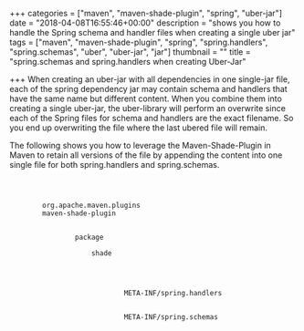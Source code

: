 +++
categories = ["maven", "maven-shade-plugin", "spring", "uber-jar"]
date = "2018-04-08T16:55:46+00:00"
description = "shows you how to handle the Spring schema and handler files when creating a single uber jar"
tags = ["maven", "maven-shade-plugin", "spring", "spring.handlers", "spring.schemas", "uber", "uber-jar", "jar"]
thumbnail = ""
title = "spring.schemas and spring.handlers when creating Uber-Jar"

+++
When creating an uber-jar with all dependencies in one single-jar file, each of the spring dependency jar may contain schema and handlers that have the same name but different content. When you combine them into creating a single uber-jar, the uber-library will perform an overwrite since each of the Spring files for schema and handlers are the exact filename. So you end up overwriting the file where the last ubered file will remain.

The following shows you how to leverage the Maven-Shade-Plugin in Maven to retain all versions of the file by appending the content into one single file for both spring.handlers and spring.schemas.

<pre><code language="xml">

    <plugin>
        <groupId>org.apache.maven.plugins</groupId>
        <artifactId>maven-shade-plugin</artifactId>
        <executions>
            <execution>
                <phase>package</phase>
                <goals>
                    <goal>shade</goal>
                </goals>
                <configuration>
                    <transformers>
                        <transformer implementation="org.apache.maven.plugins.shade.resource.AppendingTransformer">
                            <resource>META-INF/spring.handlers</resource>
                        </transformer>
                        <transformer implementation="org.apache.maven.plugins.shade.resource.AppendingTransformer">
                            <resource>META-INF/spring.schemas</resource>
                        </transformer>
                    </transformers>
                </configuration>
            </execution>
        </executions>
    </plugin>
    

</code></pre>